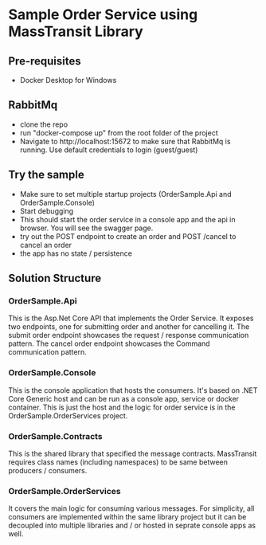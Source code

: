 # Sample Order Service using MassTransit Library

## Pre-requisites

- Docker Desktop for Windows

## RabbitMq

- clone the repo
- run "docker-compose up" from the root folder of the project
- Navigate to http://localhost:15672 to make sure that RabbitMq is running. Use default credentials to login (guest/guest)

## Try the sample

- Make sure to set multiple startup projects (OrderSample.Api and OrderSample.Console)
- Start debugging
- This should start the order service in a console app and the api in browser. You will see the swagger page.
- try out the POST endpoint to create an order and POST /cancel to cancel an order
- the app has no state / persistence


## Solution Structure

### OrderSample.Api
This is the Asp.Net Core API that implements the Order Service. It exposes two endpoints, one for submitting order and another for cancelling it.
The submit order endpoint showcases the request / response communication pattern.
The cancel order endpoint showcases the Command communication pattern.

### OrderSample.Console
This is the console application that hosts the consumers. It's based on .NET Core Generic host and can be run as a console app, service or docker container.
This is just the host and the logic for order service is in the OrderSample.OrderServices project.

### OrderSample.Contracts
This is the shared library that specified the message contracts. MassTransit requires class names (including namespaces) to be same between producers / consumers.

### OrderSample.OrderServices
It covers the main logic for consuming various messages. For simplicity, all consumers are implemented within the same library project but it can be decoupled into
multiple libraries and / or hosted in seprate console apps as well.


